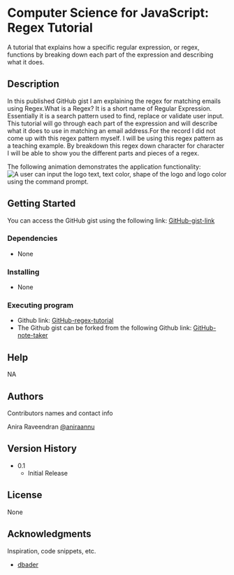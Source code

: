 # Computer Science for JavaScript: Regex Tutorial

A tutorial that explains how a specific regular expression, or regex, functions by breaking down each part of the expression and describing what it does.

## Description
In this published GitHub gist I am explaining the regex for matching emails using Regex.What is a Regex? It is a short name of Regular Expression. Essentially it is a search pattern used to find, replace or validate user input. This tutorial will go through each part of the expression and will describe what it does to use in matching an email address.For the record I did not come up with this regex pattern myself. I will be using this regex pattern as a teaching example. By breakdown this regex down character for character I will be able to show you the different parts and pieces of a regex.

The following animation demonstrates the application functionality: 
![A user can input the logo text, text color, shape of the logo and logo color using the command prompt.](./assets/images/functionality.gif)

## Getting Started
You can access the GitHub gist using the following link:
[GitHub-gist-link](https://github.com/aniraannu/SVG-logo-maker)

### Dependencies

* None

### Installing

* None

### Executing program
* Github link: [GitHub-regex-tutorial](https://github.com/aniraannu/regex-tutorial)
* The Github gist can be forked from the following Github link:
[GitHub-note-taker](https://github.com/aniraannu/SVG-logo-maker)

## Help

NA

## Authors

Contributors names and contact info

Anira Raveendran
[@aniraannu](https://github.com/aniraannu)

## Version History

* 0.1
    * Initial Release

## License

None

## Acknowledgments

Inspiration, code snippets, etc.

* [dbader](https://github.com/dbader/readme-template)